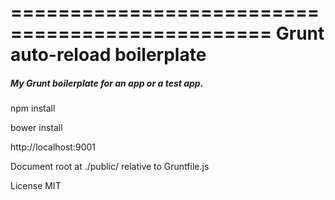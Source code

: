 ================================================
Grunt auto-reload boilerplate
================================================


##### My Grunt boilerplate for an app or a test app. 

npm install

bower install

http://localhost:9001

Document root at ./public/ relative to Gruntfile.js

License MIT

